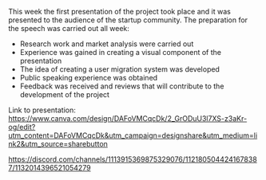 This week the first presentation of the project took place and it was presented to the audience of the startup community. 
The preparation for the speech was carried out all week:

- Research work and market analysis were carried out
- Experience was gained in creating a visual component of the presentation
- The idea of creating a user migration system was developed
- Public speaking experience was obtained
- Feedback was received and reviews that will contribute to the development of the project

Link to presentation: https://www.canva.com/design/DAFoVMCqcDk/2_GrODuU3l7XS-z3aKr-og/edit?utm_content=DAFoVMCqcDk&utm_campaign=designshare&utm_medium=link2&utm_source=sharebutton 

https://discord.com/channels/1113915369875329076/1121805044241678387/1132014396521054279

